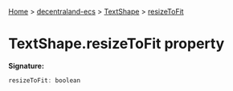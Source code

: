 [Home](./index) &gt; [decentraland-ecs](./decentraland-ecs.md) &gt; [TextShape](./decentraland-ecs.textshape.md) &gt; [resizeToFit](./decentraland-ecs.textshape.resizetofit.md)

# TextShape.resizeToFit property


**Signature:**
```javascript
resizeToFit: boolean
```
